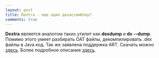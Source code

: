 ```yaml
---
layout: post
title: Dextra - еще один дизассемблер? 
comments: true
---
```


**Dextra** является аналогом таких утилит как **dexdump** и **dx --dump**. Помимо этого умеет разбирать OAT файлы, декомпилировать .dex файлы в Java код. Так же заявлена поддержка ART. Скачать можно [здесь](http://newandroidbook.com/tools/dextra.tar). Более подробное описание [здесь](http://newandroidbook.com/tools/dextra.html). 
